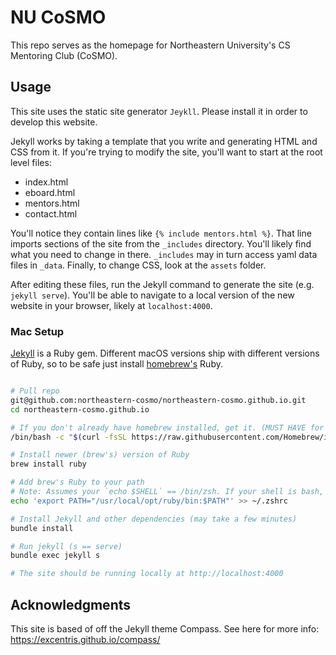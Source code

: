 # NU CoSMO

This repo serves as the homepage for Northeastern University's CS Mentoring Club (CoSMO).

## Usage

This site uses the static site generator `Jeykll`. Please install it in order to develop this website.

Jekyll works by taking a template that you write and generating HTML and CSS from it. If you're trying to modify the site,
you'll want to start at the root level files:
  - index.html
  - eboard.html
  - mentors.html
  - contact.html

You'll notice they contain lines like `{% include mentors.html %}`. That line imports sections of the site from the `_includes` directory.
You'll likely find what you need to change in there. `_includes` may in turn access yaml data files in `_data`. Finally, to change CSS,
look at the `assets` folder.

After editing these files, run the Jekyll command to generate the site (e.g. `jekyll serve`). You'll be able to navigate to a local version
of the new website in your browser, likely at `localhost:4000`.

### Mac Setup

[Jekyll](https://jekyllrb.com/) is a Ruby gem.  Different macOS versions ship with different versions of Ruby, so to be safe just install [homebrew's](brew.sh) Ruby. 

```bash

# Pull repo
git@github.com:northeastern-cosmo/northeastern-cosmo.github.io.git
cd northeastern-cosmo.github.io

# If you don't already have homebrew installed, get it. (MUST HAVE for macOS info at http://brew.sh)
/bin/bash -c "$(curl -fsSL https://raw.githubusercontent.com/Homebrew/install/master/install.sh)"

# Install newer (brew's) version of Ruby
brew install ruby

# Add brew's Ruby to your path
# Note: Assumes your `echo $SHELL` == /bin/zsh. If your shell is bash, replace with ~/.bashrc
echo 'export PATH="/usr/local/opt/ruby/bin:$PATH"' >> ~/.zshrc

# Install Jekyll and other dependencies (may take a few minutes)
bundle install

# Run jekyll (s == serve)
bundle exec jekyll s

# The site should be running locally at http://localhost:4000

```

## Acknowledgments
This site is based of off the Jekyll theme Compass. See here for more info: https://excentris.github.io/compass/
